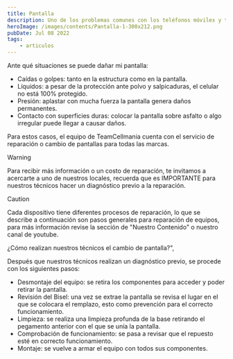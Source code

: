 ```yaml
---
title: Pantalla
description: Uno de los problemas comunes con los teléfonos móviles y tablets es la ruptura o fallo de la pantalla, dañando sus componentes, el touch que cumple con la función táctil y mostrar el contenido multimedia y el glass, que protege la pantalla, el cual no es infalible, y ante diferentes situaciones puede dañar el touch.
heroImage: /images/contents/Pantalla-1-300x212.png
pubDate: Jul 08 2022
tags: 
    - articulos
---
```


Ante qué situaciones se puede dañar mi pantalla:

- Caídas o golpes: tanto en la estructura como en la pantalla.
- Líquidos: a pesar de la protección ante polvo y salpicaduras, el celular no está 100% protegido.
- Presión: aplastar con mucha fuerza la pantalla genera daños permanentes.
- Contacto con superficies duras: colocar la pantalla sobre asfalto o algo irregular puede llegar a causar daños.

Para estos casos, el equipo de TeamCellmania cuenta con el servicio de reparación o cambio de pantallas para todas las marcas.

> [!WARNING]
> Para recibir más información o un costo de reparación, te invitamos a acercarte a uno de nuestros locales, recuerda que es IMPORTANTE para nuestros técnicos hacer un diagnóstico previo a la reparación.

> [!CAUTION]
> Cada dispositivo tiene diferentes procesos de reparación, lo que se describe a continuación son pasos generales para reparación de equipos, para más información revise la sección de \"Nuestro Contenido\" o nuestro canal de youtube.

¿Cómo realizan nuestros técnicos el cambio de pantalla?",

Después que nuestros técnicos realizan un diagnóstico previo, se procede con los siguientes pasos:

- Desmontaje del equipo: se retira los componentes para acceder y poder retirar la pantalla.
- Revisión del Bisel: una vez se extrae la pantalla se revisa el lugar en el que se colocara el remplazo, esto como prevención para el correcto funcionamiento.
- Limpieza: se realiza una limpieza profunda de la base retirando el pegamento anterior con el que se unía la pantalla.
- Comprobación de funcionamiento: se pasa a revisar que el repuesto esté en correcto funcionamiento.
- Montaje: se vuelve a armar el equipo con todos sus componentes.
